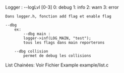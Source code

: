 Logger :
    --logLvl [0-3]
        0: debug
        1: info
        2: warn
        3: error

    Dans logger.h, fonction add flag et enable flag

    --dbg
        ex:
            --dbg main :
            logger->inf(LOG_MAIN, "test");
            tous les flags dans main reporterons

        --dbg collision
            permet de debug les collisions

List Chainées:
    Voir Fichier Example example/list.c